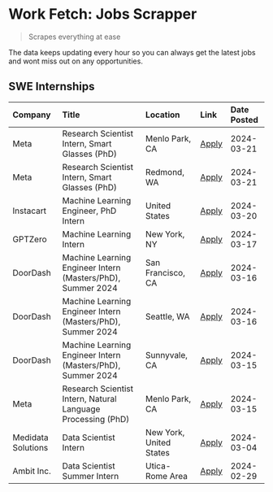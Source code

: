 # Work Fetch: Jobs Scrapper
> Scrapes everything at ease

The data keeps updating every hour so you can always get the latest jobs and wont miss out on any opportunities.

## SWE Internships
<!--START_SECTION:workfetch-->
| Company            | Title                                                        | Location                | Link                                                                                                                                                                                                                                                                       | Date Posted   |
|:-------------------|:-------------------------------------------------------------|:------------------------|:---------------------------------------------------------------------------------------------------------------------------------------------------------------------------------------------------------------------------------------------------------------------------|:--------------|
| Meta               | Research Scientist Intern, Smart Glasses (PhD)               | Menlo Park, CA          | [Apply](https://www.linkedin.com/jobs/view/research-scientist-intern-smart-glasses-phd-at-meta-3811308332?position=13&pageNum=0&refId=tFtLXSVtOAyFIw1ZAjoYTw%3D%3D&trackingId=z8NR7BXXl2Xezev3aidxcw%3D%3D&trk=public_jobs_jserp-result_search-card)                       | 2024-03-21    |
| Meta               | Research Scientist Intern, Smart Glasses (PhD)               | Redmond, WA             | [Apply](https://www.linkedin.com/jobs/view/research-scientist-intern-smart-glasses-phd-at-meta-3811304794?position=14&pageNum=0&refId=tFtLXSVtOAyFIw1ZAjoYTw%3D%3D&trackingId=pcIp2zFmqGdv73pF7MvmwA%3D%3D&trk=public_jobs_jserp-result_search-card)                       | 2024-03-21    |
| Instacart          | Machine Learning Engineer, PhD Intern                        | United States           | [Apply](https://www.linkedin.com/jobs/view/machine-learning-engineer-phd-intern-at-instacart-3815634369?position=5&pageNum=0&refId=tFtLXSVtOAyFIw1ZAjoYTw%3D%3D&trackingId=Lq0iETVKrNVKARpA0UVDow%3D%3D&trk=public_jobs_jserp-result_search-card)                          | 2024-03-20    |
| GPTZero            | Machine Learning Intern                                      | New York, NY            | [Apply](https://www.linkedin.com/jobs/view/machine-learning-intern-at-gptzero-3860723963?position=11&pageNum=0&refId=tFtLXSVtOAyFIw1ZAjoYTw%3D%3D&trackingId=q0Ava5maX4rBxET1afxmrA%3D%3D&trk=public_jobs_jserp-result_search-card)                                        | 2024-03-17    |
| DoorDash           | Machine Learning Engineer Intern (Masters/PhD), Summer 2024  | San Francisco, CA       | [Apply](https://www.linkedin.com/jobs/view/machine-learning-engineer-intern-masters-phd-summer-2024-at-doordash-3736457737?position=3&pageNum=0&refId=tFtLXSVtOAyFIw1ZAjoYTw%3D%3D&trackingId=TuIYWvUUgr2vxPpzT7O0Ug%3D%3D&trk=public_jobs_jserp-result_search-card)       | 2024-03-16    |
| DoorDash           | Machine Learning Engineer Intern (Masters/PhD), Summer 2024  | Seattle, WA             | [Apply](https://www.linkedin.com/jobs/view/machine-learning-engineer-intern-masters-phd-summer-2024-at-doordash-3736455966?position=4&pageNum=0&refId=tFtLXSVtOAyFIw1ZAjoYTw%3D%3D&trackingId=ZBQc5kEfDuCj5f1v4ws7wA%3D%3D&trk=public_jobs_jserp-result_search-card)       | 2024-03-16    |
| DoorDash           | Machine Learning Engineer Intern (Masters/PhD), Summer 2024  | Sunnyvale, CA           | [Apply](https://www.linkedin.com/jobs/view/machine-learning-engineer-intern-masters-phd-summer-2024-at-doordash-3736454973?position=2&pageNum=0&refId=tFtLXSVtOAyFIw1ZAjoYTw%3D%3D&trackingId=s%2F3XbIYP%2FxUqQ1f%2BHbxDWg%3D%3D&trk=public_jobs_jserp-result_search-card) | 2024-03-15    |
| Meta               | Research Scientist Intern, Natural Language Processing (PhD) | Menlo Park, CA          | [Apply](https://www.linkedin.com/jobs/view/research-scientist-intern-natural-language-processing-phd-at-meta-3858718375?position=10&pageNum=0&refId=tFtLXSVtOAyFIw1ZAjoYTw%3D%3D&trackingId=gaTu%2BxQ71bz%2Fwyjs9yAGmw%3D%3D&trk=public_jobs_jserp-result_search-card)     | 2024-03-15    |
| Medidata Solutions | Data Scientist Intern                                        | New York, United States | [Apply](https://www.linkedin.com/jobs/view/data-scientist-intern-at-medidata-solutions-3810253704?position=12&pageNum=0&refId=tFtLXSVtOAyFIw1ZAjoYTw%3D%3D&trackingId=4wlo3iTMeq70MiIbvgmYFQ%3D%3D&trk=public_jobs_jserp-result_search-card)                               | 2024-03-04    |
| Ambit Inc.         | Data Scientist Summer Intern                                 | Utica-Rome Area         | [Apply](https://www.linkedin.com/jobs/view/data-scientist-summer-intern-at-ambit-inc-3843121918?position=6&pageNum=0&refId=tFtLXSVtOAyFIw1ZAjoYTw%3D%3D&trackingId=DyAG%2Bttgk%2FMHSH8VjKWTBA%3D%3D&trk=public_jobs_jserp-result_search-card)                              | 2024-02-29    |
<!--END_SECTION:workfetch-->
